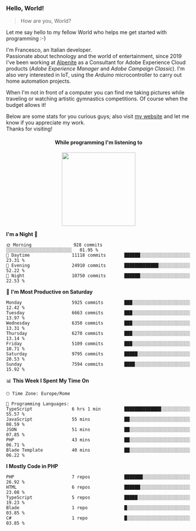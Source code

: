 ### Hello, World!

> How are you, World?

Let me say hello to my fellow World who helps me get started with programming :-)

I'm Francesco, an Italian developer.  
Passionate about technology and the world of entertainment, since 2019 I've been working at [Alpenite](https://www.alpenite.com) as a Consultant for Adobe Experience Cloud products (*Adobe Experience Manager* and *Adobe Campaign Classic*). I'm also very interested in IoT, using the *Arduino* microcontroller to carry out home automation projects.

When I'm not in front of a computer you can find me taking pictures while traveling or watching artistic gymnastics competitions. Of course when the budget allows it!

Below are some stats for you curious guys; also visit [my website](https://www.francescorega.eu) and let me know if you appreciate my work.  
Thanks for visiting!

<div align="center">
  <h4>While programming I'm listening to</h4>
  <a href="https://apps.francescorega.eu/now-playing/11147232609" target="_blank"><img src="https://apps.francescorega.eu/now-playing/11147232609" width="200"></a>
</div>

<!--START_SECTION:waka-->
**I'm a Night 🦉** 

```text
🌞 Morning                928 commits         ░░░░░░░░░░░░░░░░░░░░░░░░░   01.95 % 
🌆 Daytime                11118 commits       ██████░░░░░░░░░░░░░░░░░░░   23.31 % 
🌃 Evening                24910 commits       █████████████░░░░░░░░░░░░   52.22 % 
🌙 Night                  10750 commits       ██████░░░░░░░░░░░░░░░░░░░   22.53 % 
```
📅 **I'm Most Productive on Saturday** 

```text
Monday                   5925 commits        ███░░░░░░░░░░░░░░░░░░░░░░   12.42 % 
Tuesday                  6663 commits        ███░░░░░░░░░░░░░░░░░░░░░░   13.97 % 
Wednesday                6350 commits        ███░░░░░░░░░░░░░░░░░░░░░░   13.31 % 
Thursday                 6270 commits        ███░░░░░░░░░░░░░░░░░░░░░░   13.14 % 
Friday                   5109 commits        ███░░░░░░░░░░░░░░░░░░░░░░   10.71 % 
Saturday                 9795 commits        █████░░░░░░░░░░░░░░░░░░░░   20.53 % 
Sunday                   7594 commits        ████░░░░░░░░░░░░░░░░░░░░░   15.92 % 
```


📊 **This Week I Spent My Time On** 

```text
🕑︎ Time Zone: Europe/Rome

💬 Programming Languages: 
TypeScript               6 hrs 1 min         ██████████████░░░░░░░░░░░   55.57 % 
JavaScript               55 mins             ██░░░░░░░░░░░░░░░░░░░░░░░   08.59 % 
JSON                     51 mins             ██░░░░░░░░░░░░░░░░░░░░░░░   07.85 % 
PHP                      43 mins             ██░░░░░░░░░░░░░░░░░░░░░░░   06.71 % 
Blade Template           40 mins             ██░░░░░░░░░░░░░░░░░░░░░░░   06.22 % 
```

**I Mostly Code in PHP** 

```text
PHP                      7 repos             ███████░░░░░░░░░░░░░░░░░░   26.92 % 
HTML                     6 repos             ██████░░░░░░░░░░░░░░░░░░░   23.08 % 
TypeScript               5 repos             █████░░░░░░░░░░░░░░░░░░░░   19.23 % 
Blade                    1 repo              █░░░░░░░░░░░░░░░░░░░░░░░░   03.85 % 
C#                       1 repo              █░░░░░░░░░░░░░░░░░░░░░░░░   03.85 % 
```




<!--END_SECTION:waka-->
